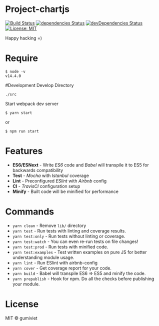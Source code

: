 # Project-chartjs

[![Build Status](https://travis-ci.com/tungnt92/project-chartjs.svg?branch=master)](https://travis-ci.com/tungnt92/project-chartjs) [![dependencies Status](https://david-dm.org/tungnt92/project-chartjs/status.svg)](https://david-dm.org/tungnt92/project-chartjs) [![devDependencies Status](https://david-dm.org/tungnt92/project-chartjs/dev-status.svg)](https://david-dm.org/tungnt92/project-chartjs?type=dev) [![License: MIT](https://img.shields.io/badge/License-MIT-blue.svg)](https://opensource.org/licenses/MIT)

Happy hacking =)

# Require
```
$ node -v
v14.4.0
```

#Development
Develop Directory
```
./src
```
Start webpack dev server
```
$ yarn start
```
or
```
$ npm run start
```

# Features

* **ES6/ESNext** - Write _ES6_ code and _Babel_ will transpile it to ES5 for backwards compatibility
* **Test** - _Mocha_ with _Istanbul_ coverage
* **Lint** - Preconfigured _ESlint_ with _Airbnb_ config
* **CI** - _TravisCI_ configuration setup
* **Minify** - Built code will be minified for performance

# Commands
- `yarn clean` - Remove `lib/` directory
- `yarn test` - Run tests with linting and coverage results.
- `yarn test:only` - Run tests without linting or coverage.
- `yarn test:watch` - You can even re-run tests on file changes!
- `yarn test:prod` - Run tests with minified code.
- `yarn test:examples` - Test written examples on pure JS for better understanding module usage.
- `yarn lint` - Run ESlint with airbnb-config
- `yarn cover` - Get coverage report for your code.
- `yarn build` - Babel will transpile ES6 => ES5 and minify the code.
- `yarn prepublish` - Hook for npm. Do all the checks before publishing your module.

# License

MIT © gumiviet
